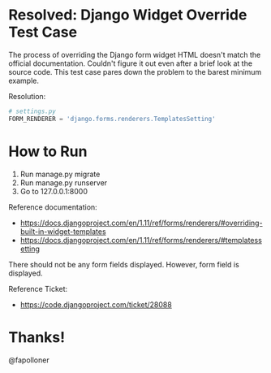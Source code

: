 # Resolved: Django Widget Override Test Case

The process of overriding the Django form widget HTML doesn't match the official documentation. Couldn't figure it out even after a brief look at the source code. This test case pares down the problem to the barest minimum example.

Resolution:

``` python
# settings.py
FORM_RENDERER = 'django.forms.renderers.TemplatesSetting'
```

# How to Run

1. Run manage.py migrate
2. Run manage.py runserver
3. Go to 127.0.0.1:8000

Reference documentation:

* https://docs.djangoproject.com/en/1.11/ref/forms/renderers/#overriding-built-in-widget-templates
* https://docs.djangoproject.com/en/1.11/ref/forms/renderers/#templatessetting


There should not be any form fields displayed. However, form field is displayed.

Reference Ticket:

* https://code.djangoproject.com/ticket/28088

# Thanks!

@fapolloner
